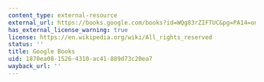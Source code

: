 ```yaml
---
content_type: external-resource
external_url: https://books.google.com/books?id=WQg83rZIFTUC&pg=PA14=onepage#v=onepage&q&f=false
has_external_license_warning: true
license: https://en.wikipedia.org/wiki/All_rights_reserved
status: ''
title: Google Books
uid: 1870ea08-1526-4310-ac41-889d73c20ea7
wayback_url: ''
---
```

